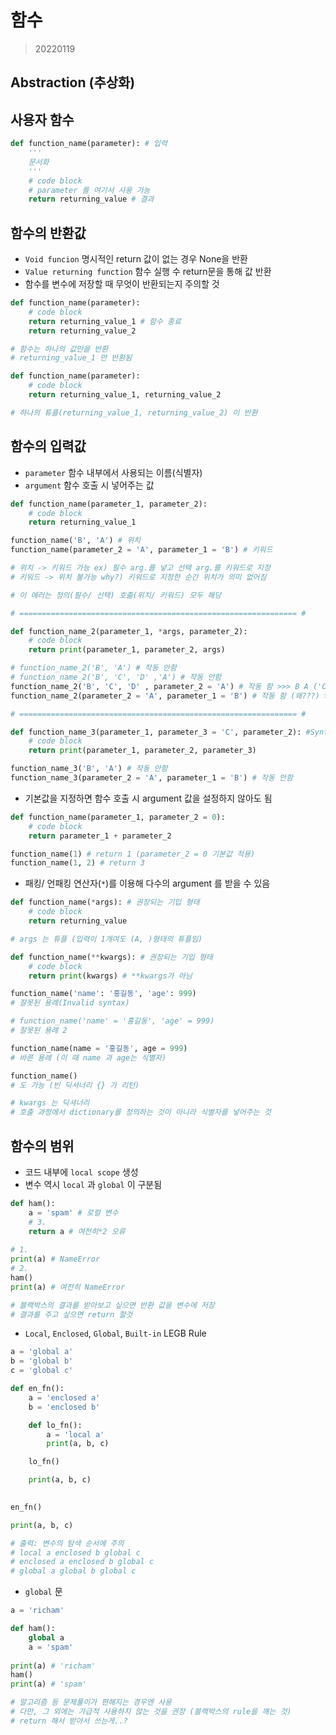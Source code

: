 # 함수

> 20220119

## Abstraction (추상화)



## 사용자 함수

```python
def function_name(parameter): # 입력
    '''
    문서화
    '''
    # code block
    # parameter 를 여기서 사용 가능
    return returning_value # 결과
```



## 함수의 반환값

* `Void funcion` 명시적인 return 값이 없는 경우 None을 반환
* `Value returning function` 함수 실행 수 return문을 통해 값 반환
* 함수를 변수에 저장할 때 무엇이 반환되는지 주의할 것

``` python
def function_name(parameter):
    # code block
    return returning_value_1 # 함수 종료
	return returning_value_2

# 함수는 하나의 값만을 반환
# returning_value_1 만 반환됨
```

```python
def function_name(parameter):
    # code block
    return returning_value_1, returning_value_2

# 하나의 튜플(returning_value_1, returning_value_2) 이 반환
```



## 함수의 입력값

* `parameter` 함수 내부에서 사용되는 이름(식별자)
* `argument` 함수 호출 시 넣어주는 값

```python
def function_name(parameter_1, parameter_2):
    # code block
    return returning_value_1

function_name('B', 'A') # 위치
function_name(parameter_2 = 'A', parameter_1 = 'B') # 키워드

# 위치 -> 키워드 가능 ex) 필수 arg.를 넣고 선택 arg.를 키워드로 지정
# 키워드 -> 위치 불가능 why?) 키워드로 지정한 순간 위치가 의미 없어짐

# 이 에러는 정의(필수/ 선택) 호출(위치/ 키워드) 모두 해당

# ============================================================== #

def function_name_2(parameter_1, *args, parameter_2):
    # code block
    return print(parameter_1, parameter_2, args)

# function_name_2('B', 'A') # 작동 안함
# function_name_2('B', 'C', 'D' ,'A') # 작동 안함
function_name_2('B', 'C', 'D' , parameter_2 = 'A') # 작동 함 >>> B A ('C, 'D')
function_name_2(parameter_2 = 'A', parameter_1 = 'B') # 작동 함 (왜???) >>> B A ()

# ============================================================== #

def function_name_3(parameter_1, parameter_3 = 'C', parameter_2): #SyntaxError: non-default argument follows default argument
    # code block
    return print(parameter_1, parameter_2, parameter_3)

function_name_3('B', 'A') # 작동 안함
function_name_3(parameter_2 = 'A', parameter_1 = 'B') # 작동 안함
```

* 기본값을 지정하면 함수 호출 시 argument 값을 설정하지 않아도 됨

``` python
def function_name(parameter_1, parameter_2 = 0):
    # code block
    return parameter_1 + parameter_2

function_name(1) # return 1 (parameter_2 = 0 기본값 적용)
function_name(1, 2) # return 3
```

* 패킹/ 언패킹 연산자(`*`)를 이용해 다수의 argument 를 받을 수 있음

``` python
def function_name(*args): # 권장되는 기입 형태
    # code block
    return returning_value

# args 는 튜플 (입력이 1개여도 (A, )형태의 튜플임)
```

```python
def function_name(**kwargs): # 권장되는 기입 형태
    # code block
    return print(kwargs) # **kwargs가 아님

function_name('name': '홍길동', 'age': 999) 
# 잘못된 용례(Invalid syntax)

# function_name('name' = '홍길동', 'age' = 999) 
# 잘못된 용례 2

function_name(name = '홍길동', age = 999)
# 바른 용례 (이 때 name 과 age는 식별자)

function_name()
# 도 가능 (빈 딕셔너리 {} 가 리턴)

# kwargs 는 딕셔너리
# 호출 과정에서 dictionary를 정의하는 것이 아니라 식별자를 넣어주는 것
```



## 함수의 범위

* 코드 내부에 `local scope` 생성
* 변수 역시 `local` 과 `global` 이 구분됨

```python
def ham():
    a = 'spam' # 로컬 변수
    # 3.
    return a # 여전히*2 오류
    
# 1.    
print(a) # NameError
# 2.
ham()
print(a) # 여전히 NameError

# 블랙박스의 결과를 받아보고 싶으면 반환 값을 변수에 저장
# 결과를 주고 싶으면 return 할것
```

* `Local`, `Enclosed`, `Global`, `Built-in` LEGB Rule

```python
a = 'global a'
b = 'global b'
c = 'global c'

def en_fn():
    a = 'enclosed a'
    b = 'enclosed b'

    def lo_fn():
        a = 'local a'
        print(a, b, c)

    lo_fn()

    print(a, b, c)
    

en_fn()

print(a, b, c)

# 출력: 변수의 탐색 순서에 주의
# local a enclosed b global c
# enclosed a enclosed b global c
# global a global b global c
```

* `global` 문

```python
a = 'richam'

def ham():
    global a
    a = 'spam'
        
print(a) # 'richam'
ham()
print(a) # 'spam'

# 알고리즘 등 문제풀이가 편해지는 경우엔 사용
# 다만, 그 외에는 가급적 사용하지 않는 것을 권장 (블랙박스의 rule을 깨는 것)
# return 해서 받아서 쓰는게..?
```


